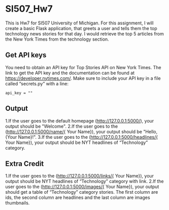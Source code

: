 # SI507_Hw7

This is Hw7 for SI507 University of Michigan. For this assignment, I will create a basic Flask application, that greets a user
and tells them the top technology news stories for that day. I would retrieve the top 5 articles from the New York Times from the technology section.

## Get API keys

You need to obtain an API key for Top Stories API on New York Times. The link to get the API key and the documentation can be found at https://developer.nytimes.com/. Make sure to include your API key in a file called “secrets.py” with a line:
```
api_key = ""
```
## Output
1.If the user goes to the default homepage (http://127.0.0.1:5000/), your output should be "Welcome".
2.If the user goes to the (http://127.0.0.1:5000/name/{ Your Name}), your output should be "Hello, {Your Name}!".
3.If the user goes to the (http://127.0.0.1:5000/headlines/{ Your Name}), your output should be NYT headlines of “Technology” category.

## Extra Credit
1.If the user goes to the (http://127.0.0.1:5000/links/{ Your Name}), your output should be NYT headlines of “Technology” category with link.
2.If the user goes to the (http://127.0.0.1:5000/images/{ Your Name}), your output should get a table of “Technology” category stories. The first column are ids, the second column are headlines and the last column are images thumbnails.


